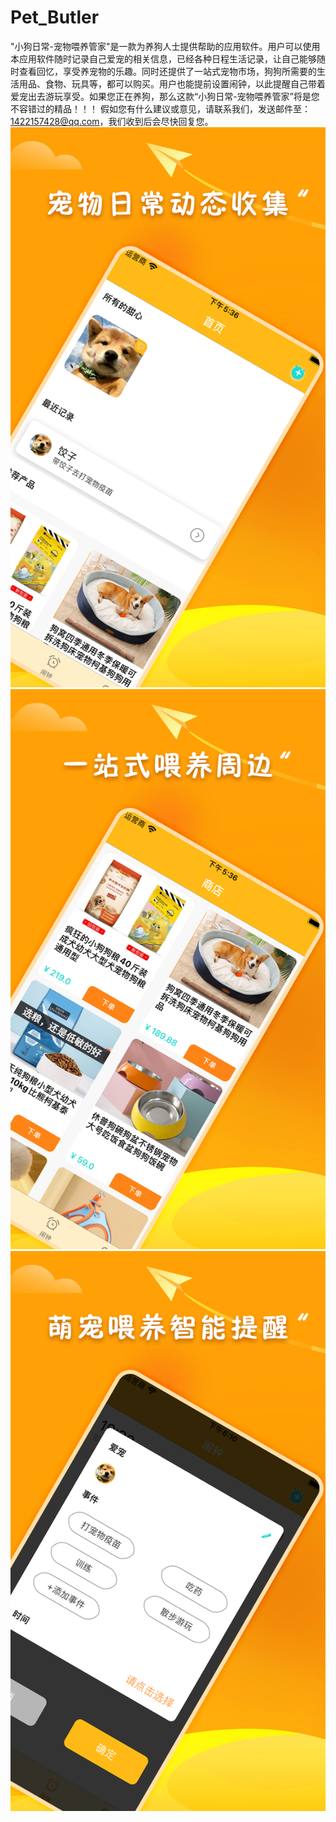 # Pet_Butler
"小狗日常-宠物喂养管家"是一款为养狗人士提供帮助的应用软件。用户可以使用本应用软件随时记录自己爱宠的相关信息，已经各种日程生活记录，让自己能够随时查看回忆，享受养宠物的乐趣。同时还提供了一站式宠物市场，狗狗所需要的生活用品、食物、玩具等，都可以购买。用户也能提前设置闹钟，以此提醒自己带着爱宠出去游玩享受。如果您正在养狗，那么这款“小狗日常-宠物喂养管家”将是您不容错过的精品！！！
假如您有什么建议或意见，请联系我们，发送邮件至：1422157428@qq.com，我们收到后会尽快回复您。
![Image text](https://github.com/qinfendezhou/Pet_Butler/blob/main/%E4%B8%8A%E6%9E%B6/1.png)
![Image text](https://github.com/qinfendezhou/Pet_Butler/blob/main/%E4%B8%8A%E6%9E%B6/2.png)
![Image text](https://github.com/qinfendezhou/Pet_Butler/blob/main/%E4%B8%8A%E6%9E%B6/3.png)
